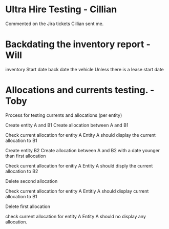 
# Ultra Hire Testing - Cillian

Commented on the Jira tickets Cillian sent me.
# Backdating the inventory report - Will

inventory 
Start date back date the vehicle
Unless there is a lease start date

# Allocations and currents testing. - Toby

Process for testing currents and allocations (per entity)

Create entity A and B1
Create allocation between A and B1

Check current allocation for entity A
	Entity A should display the current allocation to B1

Create entity B2
Create allocation between A and B2 with a date younger than first allocation

Check current allocation for enitiy A
	Entity A should disply the current allocation to B2

Delete second allocation

Check current allocation for entity A
	Entitiy A should display current allocation to B1

Delete first allocation

check current allocation for entity A
	Entity A should no display any allocation.
 